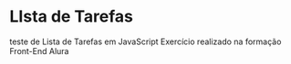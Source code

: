 # LIsta de Tarefas

teste de Lista de Tarefas em JavaScript
Exercício realizado na formação Front-End Alura
